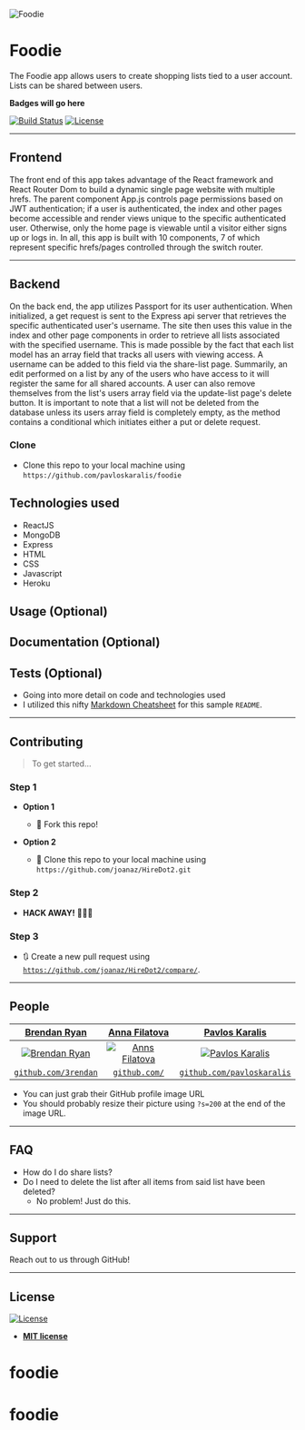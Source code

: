 ![Foodie](https://raw.git.generalassemb.ly/3rendan/hfb/master/cart.gif)



# Foodie

The Foodie app allows users to create shopping lists tied to a user account. Lists can be shared between users.

**Badges will go here**

[![Build Status](http://img.shields.io/travis/badges/badgerbadgerbadger.svg?style=flat-square)](https://travis-ci.org/badges/badgerbadgerbadger) [![License](http://img.shields.io/:license-mit-blue.svg?style=flat-square)](http://badges.mit-license.org)

---

## Frontend 

The front end of this app takes advantage of the React framework and React Router Dom to build a dynamic single page website with multiple hrefs. The parent component App.js controls page permissions based on JWT authentication; if a user is authenticated, the index and other pages become accessible and render views unique to the specific authenticated user. Otherwise, only the home page is viewable until a visitor either signs up or logs in. In all, this app is built with 10 components, 7 of which represent specific hrefs/pages controlled through the switch router. 

---

## Backend 

On the back end, the app utilizes Passport for its user authentication. When initialized, a get request is sent to the Express api server that retrieves the specific authenticated user's username. The site then uses this value in the index and other page components in order to retrieve all lists associated with the specified username. This is made possible by the fact that each list model has an array field that tracks all users with viewing access. A username can be added to this field via the share-list page. Summarily, an edit performed on a list by any of the users who have access to it will register the same for all shared accounts. A user can also remove themselves from the list's users array field via the update-list page's delete button. It is important to note that a list will not be deleted from the database unless its users array field is completely empty, as the method contains a conditional which initiates either a put or delete request.

### Clone

- Clone this repo to your local machine using `https://github.com/pavloskaralis/foodie`


## Technologies used
  - ReactJS
  - MongoDB
  - Express
  - HTML
  - CSS
  - Javascript
  - Heroku

## Usage (Optional)
## Documentation (Optional)
## Tests (Optional)

- Going into more detail on code and technologies used
- I utilized this nifty <a href="https://github.com/adam-p/markdown-here/wiki/Markdown-Cheatsheet" target="_blank">Markdown Cheatsheet</a> for this sample `README`.

---

## Contributing

> To get started...

### Step 1

- **Option 1**
    - 🍴 Fork this repo!

- **Option 2**
    - 👯 Clone this repo to your local machine using `https://github.com/joanaz/HireDot2.git`

### Step 2

- **HACK AWAY!** 🔨🔨🔨

### Step 3

- 🔃 Create a new pull request using <a href="https://github.com/joanaz/HireDot2/compare/" target="_blank">`https://github.com/joanaz/HireDot2/compare/`</a>.

---

## People

| <a href="http://fvcproductions.com" target="_blank">Brendan Ryan</a> | <a href="http://fvcproductions.com" target="_blank">Anna Filatova</a> | <a href="http://fvcproductions.com" target="_blank">Pavlos Karalis</a> |
| :---: |:---:| :---:|
| [![Brendan Ryan](https://git.generalassemb.ly/3rendan.png?s=200)](http://brendanryan.space)    | [![Anns Filatova](https://github.com/1anya1.png?s=200)](URL)  | [![Pavlos Karalis](https://github.com/pavloskaralis.png?s=200)](URL)  |
| <a href="http://github.com/3rendan" target="_blank">`github.com/3rendan`</a> | <a href="http://github.com/fvcproductions" target="_blank">`github.com/`</a> | <a href="http://github.com/fvcproductions" target="_blank">`github.com/pavloskaralis`</a> |

- You can just grab their GitHub profile image URL
- You should probably resize their picture using `?s=200` at the end of the image URL.

---

## FAQ

- How do I do share lists?
- Do I need to delete the list after all items from said list have been deleted?
    - No problem! Just do this.

---

## Support

Reach out to us through GitHub!

---

## License

[![License](http://img.shields.io/:license-mit-blue.svg?style=flat-square)](http://badges.mit-license.org)

- **[MIT license](http://opensource.org/licenses/mit-license.php)**



# foodie
# foodie
